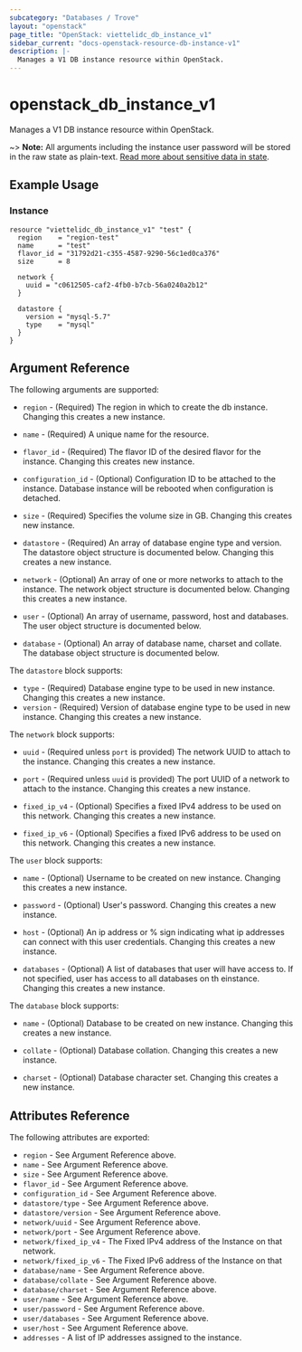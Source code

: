 ```yaml
---
subcategory: "Databases / Trove"
layout: "openstack"
page_title: "OpenStack: viettelidc_db_instance_v1"
sidebar_current: "docs-openstack-resource-db-instance-v1"
description: |-
  Manages a V1 DB instance resource within OpenStack.
---
```


# openstack\_db\_instance\_v1

Manages a V1 DB instance resource within OpenStack.

~> **Note:** All arguments including the instance user password will be stored
in the raw state as plain-text. [Read more about sensitive data in
state](https://www.terraform.io/docs/language/state/sensitive-data.html).

## Example Usage

### Instance

```hcl
resource "viettelidc_db_instance_v1" "test" {
  region    = "region-test"
  name      = "test"
  flavor_id = "31792d21-c355-4587-9290-56c1ed0ca376"
  size      = 8

  network {
    uuid = "c0612505-caf2-4fb0-b7cb-56a0240a2b12"
  }

  datastore {
    version = "mysql-5.7"
    type    = "mysql"
  }
}
```

## Argument Reference

The following arguments are supported:

* `region` - (Required) The region in which to create the db instance. Changing this
    creates a new instance.

* `name` - (Required) A unique name for the resource.

* `flavor_id` - (Required) The flavor ID of the desired flavor for the instance.
    Changing this creates new instance.

* `configuration_id` - (Optional) Configuration ID to be attached to the instance. Database instance
   will be rebooted when configuration is detached.

* `size` - (Required) Specifies the volume size in GB. Changing this creates new instance.

* `datastore` - (Required) An array of database engine type and version. The datastore
    object structure is documented below. Changing this creates a new instance.

* `network` - (Optional) An array of one or more networks to attach to the
    instance. The network object structure is documented below. Changing this
    creates a new instance.

* `user` - (Optional) An array of username, password, host and databases. The user
    object structure is documented below.

* `database` - (Optional) An array of database name, charset and collate. The database
    object structure is documented below.

The `datastore` block supports:

* `type` - (Required) Database engine type to be used in new instance. Changing this
    creates a new instance.
* `version` - (Required) Version of database engine type to be used in new instance.
    Changing this creates a new instance.

The `network` block supports:

* `uuid` - (Required unless `port` is provided) The network UUID to
    attach to the instance. Changing this creates a new instance.

* `port` - (Required unless `uuid` is provided) The port UUID of a
    network to attach to the instance. Changing this creates a new instance.

* `fixed_ip_v4` - (Optional) Specifies a fixed IPv4 address to be used on this
    network. Changing this creates a new instance.

* `fixed_ip_v6` - (Optional) Specifies a fixed IPv6 address to be used on this
    network. Changing this creates a new instance.

The `user` block supports:

* `name` - (Optional) Username to be created on new instance. Changing this creates a
    new instance.

* `password` - (Optional) User's password. Changing this creates a
    new instance.

* `host` - (Optional) An ip address or % sign indicating what ip addresses can connect with
    this user credentials. Changing this creates a new instance.

* `databases` - (Optional) A list of databases that user will have access to. If not specified,
     user has access to all databases on th einstance. Changing this creates a new instance.

The `database` block supports:

* `name` - (Optional) Database to be created on new instance. Changing this creates a
    new instance.

* `collate` - (Optional) Database collation. Changing this creates a new instance.

* `charset` - (Optional) Database character set. Changing this creates a
    new instance.

## Attributes Reference

The following attributes are exported:

* `region` - See Argument Reference above.
* `name` - See Argument Reference above.
* `size` - See Argument Reference above.
* `flavor_id` - See Argument Reference above.
* `configuration_id` - See Argument Reference above.
* `datastore/type` - See Argument Reference above.
* `datastore/version` - See Argument Reference above.
* `network/uuid` - See Argument Reference above.
* `network/port` - See Argument Reference above.
* `network/fixed_ip_v4` - The Fixed IPv4 address of the Instance on that
    network.
* `network/fixed_ip_v6` - The Fixed IPv6 address of the Instance on that
* `database/name` - See Argument Reference above.
* `database/collate` - See Argument Reference above.
* `database/charset` - See Argument Reference above.
* `user/name` - See Argument Reference above.
* `user/password` - See Argument Reference above.
* `user/databases` - See Argument Reference above.
* `user/host` - See Argument Reference above.
* `addresses` - A list of IP addresses assigned to the instance.
